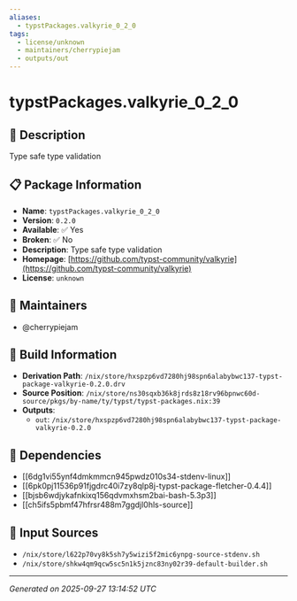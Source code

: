 ```yaml
---
aliases:
  - typstPackages.valkyrie_0_2_0
tags:
  - license/unknown
  - maintainers/cherrypiejam
  - outputs/out
---
```


# typstPackages.valkyrie_0_2_0

## 📝 Description

Type safe type validation

## 📋 Package Information

- **Name**: `typstPackages.valkyrie_0_2_0`
- **Version**: `0.2.0`
- **Available**: ✅ Yes
- **Broken**: ✅ No
- **Description**: Type safe type validation
- **Homepage**: [https://github.com/typst-community/valkyrie](https://github.com/typst-community/valkyrie)
- **License**: `unknown`
## 👥 Maintainers

- @cherrypiejam


## 🔧 Build Information

- **Derivation Path**: `/nix/store/hxspzp6vd7280hj98spn6alabybwc137-typst-package-valkyrie-0.2.0.drv`
- **Source Position**: `/nix/store/ns30sqxb36k8jrds8z18rv96bpnwc60d-source/pkgs/by-name/ty/typst/typst-packages.nix:39`
- **Outputs**:
  - `out`:  `/nix/store/hxspzp6vd7280hj98spn6alabybwc137-typst-package-valkyrie-0.2.0`

## 🔗 Dependencies

- [[6dg1vi55ynf4dmkmmcn945pwdz010s34-stdenv-linux]]
- [[6pk0pj11536p91fjgdrc40i7zy8qlp8j-typst-package-fletcher-0.4.4]]
- [[bjsb6wdjykafnkixq156qdvmxhsm2bai-bash-5.3p3]]
- [[ch5ifs5pbmf47hfrsr488m7ggdjl0hls-source]]

## 📁 Input Sources

- `/nix/store/l622p70vy8k5sh7y5wizi5f2mic6ynpg-source-stdenv.sh`
- `/nix/store/shkw4qm9qcw5sc5n1k5jznc83ny02r39-default-builder.sh`

---
*Generated on 2025-09-27 13:14:52 UTC*
